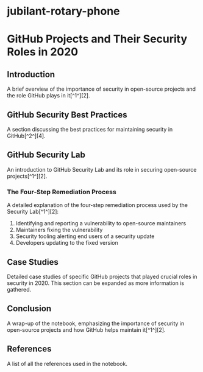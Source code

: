 # jubilant-rotary-phone

# GitHub Projects and Their Security Roles in 2020

## Introduction
A brief overview of the importance of security in open-source projects and the role GitHub plays in it[^1^][2].

## GitHub Security Best Practices
A section discussing the best practices for maintaining security in GitHub[^2^][4].

## GitHub Security Lab
An introduction to GitHub Security Lab and its role in securing open-source projects[^1^][2].

### The Four-Step Remediation Process
A detailed explanation of the four-step remediation process used by the Security Lab[^1^][2]:
1. Identifying and reporting a vulnerability to open-source maintainers
2. Maintainers fixing the vulnerability
3. Security tooling alerting end users of a security update
4. Developers updating to the fixed version

## Case Studies
Detailed case studies of specific GitHub projects that played crucial roles in security in 2020. This section can be expanded as more information is gathered.

## Conclusion
A wrap-up of the notebook, emphasizing the importance of security in open-source projects and how GitHub helps maintain it[^1^][2].

## References
A list of all the references used in the notebook.
